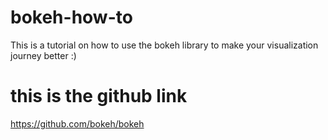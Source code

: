 # bokeh-how-to
This is a tutorial on how to use the bokeh library to make your visualization journey better :)


# this is the github link
https://github.com/bokeh/bokeh

